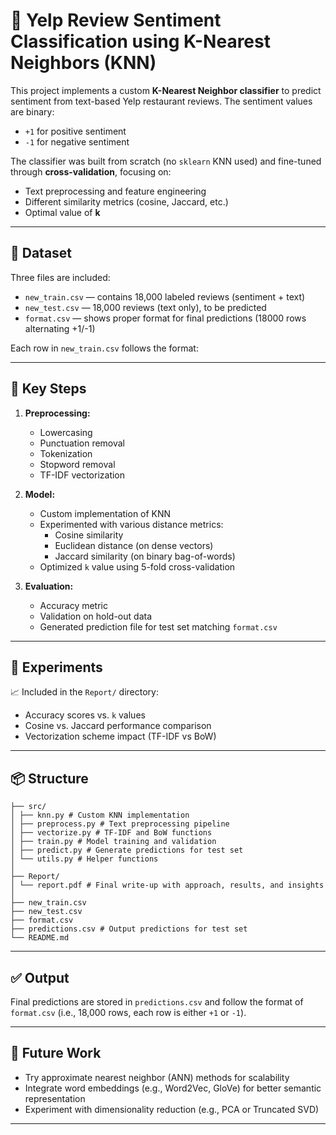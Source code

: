 # 📝 Yelp Review Sentiment Classification using K-Nearest Neighbors (KNN)

This project implements a custom **K-Nearest Neighbor classifier** to predict sentiment from text-based Yelp restaurant reviews. The sentiment values are binary:  
- `+1` for positive sentiment  
- `-1` for negative sentiment  

The classifier was built from scratch (no `sklearn` KNN used) and fine-tuned through **cross-validation**, focusing on:
- Text preprocessing and feature engineering
- Different similarity metrics (cosine, Jaccard, etc.)
- Optimal value of **k**

---

## 📁 Dataset

Three files are included:
- `new_train.csv` — contains 18,000 labeled reviews (sentiment + text)
- `new_test.csv` — 18,000 reviews (text only), to be predicted
- `format.csv` — shows proper format for final predictions (18000 rows alternating +1/-1)

Each row in `new_train.csv` follows the format:



---

## 🧠 Key Steps

1. **Preprocessing:**
   - Lowercasing
   - Punctuation removal
   - Tokenization
   - Stopword removal
   - TF-IDF vectorization

2. **Model:**
   - Custom implementation of KNN
   - Experimented with various distance metrics:
     - Cosine similarity
     - Euclidean distance (on dense vectors)
     - Jaccard similarity (on binary bag-of-words)
   - Optimized `k` value using 5-fold cross-validation

3. **Evaluation:**
   - Accuracy metric
   - Validation on hold-out data
   - Generated prediction file for test set matching `format.csv`

---

## 🧪 Experiments

📈 Included in the `Report/` directory:
- Accuracy scores vs. `k` values
- Cosine vs. Jaccard performance comparison
- Vectorization scheme impact (TF-IDF vs BoW)

---

## 📦 Structure

```
├── src/
│ ├── knn.py # Custom KNN implementation
│ ├── preprocess.py # Text preprocessing pipeline
│ ├── vectorize.py # TF-IDF and BoW functions
│ ├── train.py # Model training and validation
│ ├── predict.py # Generate predictions for test set
│ └── utils.py # Helper functions
│
├── Report/
│ └── report.pdf # Final write-up with approach, results, and insights
│
├── new_train.csv
├── new_test.csv
├── format.csv
├── predictions.csv # Output predictions for test set
└── README.md

```







---

## ✅ Output

Final predictions are stored in `predictions.csv` and follow the format of `format.csv` (i.e., 18,000 rows, each row is either `+1` or `-1`).

---

## 🚀 Future Work

- Try approximate nearest neighbor (ANN) methods for scalability
- Integrate word embeddings (e.g., Word2Vec, GloVe) for better semantic representation
- Experiment with dimensionality reduction (e.g., PCA or Truncated SVD)

---

